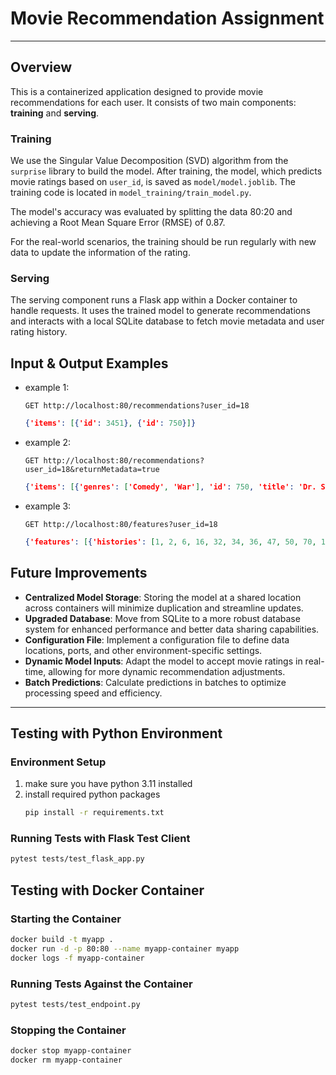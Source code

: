 # Movie Recommendation Assignment

---

## Overview
This is a containerized application designed to provide movie recommendations for each user. It consists of two main components: **training** and **serving**.
### Training
We use the Singular Value Decomposition (SVD) algorithm from the `surprise` library to build the model. After training, the model, which predicts movie ratings based on `user_id`, is saved as `model/model.joblib`. The training code is located in `model_training/train_model.py`.

The model's accuracy was evaluated by splitting the data 80:20 and achieving a Root Mean Square Error (RMSE) of 0.87.

For the real-world scenarios, the training should be run regularly with new data to update the information of the rating.

### Serving
The serving component runs a Flask app within a Docker container to handle requests. It uses the trained model to generate recommendations and interacts with a local SQLite database to fetch movie metadata and user rating history.

## Input & Output Examples
- example 1:
   ```
   GET http://localhost:80/recommendations?user_id=18
   ```
   ```json
   {'items': [{'id': 3451}, {'id': 750}]}
   ```

- example 2:
   ```
   GET http://localhost:80/recommendations?user_id=18&returnMetadata=true
   ```
   ```json
   {'items': [{'genres': ['Comedy', 'War'], 'id': 750, 'title': 'Dr. Strangelove or: How I Learned to Stop Worrying and Love the Bomb (1964)'}, {'genres': ['Drama'], 'id': 3451, 'title': "Guess Who's Coming to Dinner (1967)"}]}
   ```

- example 3:
   ```
   GET http://localhost:80/features?user_id=18
   ```
   ```json
   {'features': [{'histories': [1, 2, 6, 16, 32, 34, 36, 47, 50, 70, 104, 110, 111, 145, 163, 165, 180, 208, 223, 231, 235, 260, 288, 293, 296, 318, 329, 337, 344, 356, 364, 367, 370, 374, 377, 380, 431, 435, 442, 457, 466, 480, 500, 502, 508, 527, 541, 555, 586, 588, 589, 590, 593, 595, 608, 628, 648, 653, 673, 745, 778, 780, 784, 849, 858, 904, 908, 913, 919, 923, 924, 1020, 1036, 1059, 1080, 1086, 1089, 1095, 1136, 1148, 1193, 1196, 1198, 1201, 1203, 1206, 1207, 1208, 1209, 1210, 1212, 1213, 1214, 1219, 1221, 1222, 1223, 1227, 1234, 1240, 1245, 1246, 1247, 1252, 1260, 1270, 1275, 1276, 1291, 1356, 1370, 1371, 1374, 1375, 1391, 1466, 1517, 1527, 1544, 1580, 1608, 1617, 1625, 1653, 1676, 1682, 1704, 1721, 1729, 1732, 1784, 1805, 1892, 1917, 1918, 1924, 1954, 1961, 2000, 2001, 2002, 2011, 2012, 2019, 2028, 2058, 2115, 2184, 2194, 2268, 2278, 2291, 2324, 2329, 2409, 2410, 2411, 2412, 2420, 2421, 2422, 2470, 2490, 2542, 2571, 2683, 2692, 2706, 2762, 2918, 2951, 2953, 2959, 2997, 3052, 3081, 3147, 3253, 3257, 3275, 3462, 3578, 3681, 3702, 3751, 3785, 3793, 3896, 3949, 3994, 4007, 4011, 4226, 4239, 4262, 4306, 4327, 4383, 4643, 4728, 4816, 4886, 4896, 4963, 4973, 4993, 4995, 5008, 5120, 5218, 5266, 5349, 5418, 5445, 5459, 5464, 5481, 5574, 5608, 5669, 5679, 5816, 5903, 5944, 5952, 5956, 5989, 5995, 6287, 6300, 6333, 6365, 6373, 6377, 6378, 6440, 6534, 6539, 6548, 6709, 6787, 6807, 6863, 6870, 6874, 6888, 6934, 7018, 7147, 7153, 7254, 7293, 7317, 7318, 7323, 7361, 7373, 7438, 7753, 7843, 8117, 8360, 8361, 8368, 8641, 8644, 8665, 8784, 8798, 8917, 8950, 8957, 8958, 8961, 8984, 26444, 26614, 27689, 27716, 27773, 27831, 27878, 30793, 30812, 31685, 32460, 32587, 33004, 33615, 33794, 34150, 34405, 36519, 36529, 37386, 37729, 37733, 37741, 38038, 38061, 40819, 44022, 44191, 44199, 44555, 44665, 45499, 45517, 45722, 46578, 46965, 47200, 47491, 48394, 48516, 48780, 49651, 50872, 51357, 51540, 51662, 52604, 53125, 53129, 53318, 53464, 53972, 53996, 54272, 54286, 55118, 55247, 55276, 55290, 55765, 56757, 57528, 57640, 57669, 58295, 58299, 58559, 59315, 59615, 59784, 60040, 60074, 60684, 60756, 62434, 63131, 64197, 64614, 64839, 64957, 65596, 66934, 67255, 68073, 68157, 68159, 68319, 68358, 68954, 69122, 69640, 69757, 69951, 70286, 71108, 71156, 71899, 72011, 72378, 72998, 73017, 73268, 73321, 73323, 73499, 74458, 74510, 74789, 74948, 76077, 76175, 76251, 77561, 78469, 78499, 79132, 79293, 79592, 79695, 79702, 80219, 80489, 81788, 83349, 84392, 85354, 85414, 86190, 86332, 86628, 86880, 87232, 88094, 88129, 88140, 89745, 90600, 91485, 91500, 91529, 91542, 91658, 92094, 95441, 96432, 96488, 96610, 96655, 97752, 97938, 98124, 98585, 98809, 99114, 99728, 99813, 102125, 102445, 102903, 103253, 103772, 104241, 104879, 106072, 106487, 106489, 106782, 106839, 107846, 109374, 109487, 110102, 111362, 111759, 112183, 112334, 112421, 112552, 112852, 114060, 114066, 115713, 116797, 116823, 117176, 118900, 119145, 122886, 122892, 122900, 122904, 122918, 122920, 122924, 122926, 128620, 134130, 134853, 135569, 139385, 140289, 141688, 142488, 144210, 145283, 148626, 150548, 155168, 157108, 157110, 158238, 158972, 159093, 160438, 161582, 162350, 162606, 164179, 166015, 166635, 168252, 171023, 176101, 177593, 180095, 180777, 185135]}]}
   ```

## Future Improvements
- **Centralized Model Storage**: Storing the model at a shared location across containers will minimize duplication and streamline updates.
- **Upgraded Database**: Move from SQLite to a more robust database system for enhanced performance and better data sharing capabilities.
- **Configuration File**: Implement a configuration file to define data locations, ports, and other environment-specific settings.
- **Dynamic Model Inputs**: Adapt the model to accept movie ratings in real-time, allowing for more dynamic recommendation adjustments.
- **Batch Predictions**: Calculate predictions in batches to optimize processing speed and efficiency.
---

## Testing with Python Environment

### Environment Setup
1) make sure you have python 3.11 installed
1) install required python packages
    ```bash
    pip install -r requirements.txt
    ```
### Running Tests with Flask Test Client
```bash
pytest tests/test_flask_app.py
```

## Testing with Docker Container

### Starting the Container
```bash
docker build -t myapp .
docker run -d -p 80:80 --name myapp-container myapp
docker logs -f myapp-container
```

### Running Tests Against the Container
```bash
pytest tests/test_endpoint.py
```

### Stopping the Container
```bash
docker stop myapp-container
docker rm myapp-container
```

